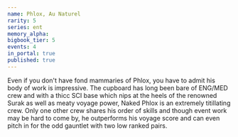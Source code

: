 ```yaml
---
name: Phlox, Au Naturel
rarity: 5
series: ent
memory_alpha:
bigbook_tier: 5
events: 4
in_portal: true
published: true
---
```


Even if you don't have fond mammaries of Phlox, you have to admit his body of work is impressive. The cupboard has long been bare of ENG/MED crew and with a thicc SCI base which nips at the heels of the renowned Surak as well as meaty voyage power, Naked Phlox is an extremely titillating crew. Only one other crew shares his order of skills and though event work may be hard to come by, he outperforms his voyage score and can even pitch in for the odd gauntlet with two low ranked pairs.
